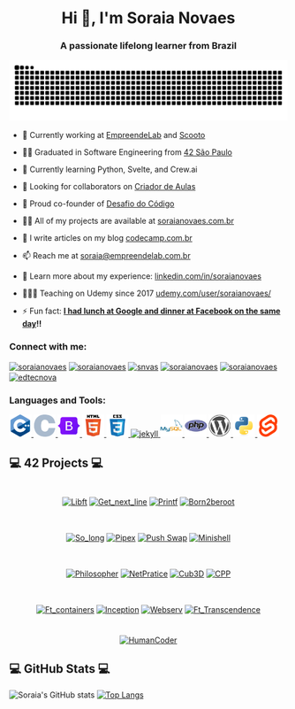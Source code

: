 <h1 align="center">Hi 👋, I'm Soraia Novaes</h1>
<h3 align="center">A passionate lifelong learner from Brazil</h3>
<picture>
  <source media="(prefers-color-scheme: dark)" srcset="https://raw.githubusercontent.com/snvas/snvas/output/github-contribution-grid-snake-dark.svg">
  <source media="(prefers-color-scheme: light)" srcset="https://raw.githubusercontent.com/snvas/snvas/output/github-contribution-grid-snake.svg">
  <img alt="github contribution grid snake animation" src="https://raw.githubusercontent.com/snvas/snvas/output/github-contribution-grid-snake.svg">
</picture>

*  🔭 Currently working at [EmpreendeLab](https://empreendelab.com.br) and [Scooto](https://scooto.co)

*  👩‍🚀 Graduated in Software Engineering from [42 São Paulo](https://www.42sp.org.br/)
 
*  🌱 Currently learning Python, Svelte, and Crew.ai

*  🤝 Looking for collaborators on [Criador de Aulas](https://criadordeaulas.com.br)

*  🤝 Proud co-founder of [Desafio do Código](https://desafiodocodigo.com.br)

*  👨‍💻 All of my projects are available at [soraianovaes.com.br](https://soraianovaes.com.br/)

*  📝 I write articles on my blog [codecamp.com.br](https://codecamp.com.br/)

*  📫 Reach me at [soraia@empreendelab.com.br](mailto:soraia@empreendelab.com.br)

*  📄 Learn more about my experience: [linkedin.com/in/soraianovaes](https://www.linkedin.com/in/soraianovaes/)

*  👩🏽‍🏫 Teaching on Udemy since 2017 [udemy.com/user/soraianovaes/](https://www.udemy.com/user/soraianovaes/)

*  ⚡ Fun fact: **[I had lunch at Google and dinner at Facebook on the same day](https://photos.app.goo.gl/Y4BZrCzhfAZFpJWx6)!!**

<h3 align="left">Connect with me:</h3>
<p align="left">
<a href="https://linkedin.com/in/soraianovaes" target="blank"><img align="center" src="https://raw.githubusercontent.com/rahuldkjain/github-profile-readme-generator/master/src/images/icons/Social/linked-in-alt.svg" alt="soraianovaes" height="30" width="40" /></a>
 <a href="https://fb.com/soraianovaes" target="blank"><img align="center" src="https://raw.githubusercontent.com/rahuldkjain/github-profile-readme-generator/master/src/images/icons/Social/facebook.svg" alt="soraianovaes" height="30" width="40" /></a>
<a href="https://instagram.com/snvas" target="blank"><img align="center" src="https://raw.githubusercontent.com/rahuldkjain/github-profile-readme-generator/master/src/images/icons/Social/instagram.svg" alt="snvas" height="30" width="40" /></a>
 <a href="https://www.youtube.com/c/soraianovaes" target="blank"><img align="center" src="https://raw.githubusercontent.com/rahuldkjain/github-profile-readme-generator/master/src/images/icons/Social/youtube.svg" alt="soraianovaes" height="30" width="40" /></a>
 <a href="https://www.tiktok.com/@soraianovaesempreendelab"  target="blank"><img align="center" src="https://upload.wikimedia.org/wikipedia/commons/a/a6/Tiktok_icon.svg" alt="soraianovaes" height="30" width="40" /></a>
<a href="https://twitter.com/edtecnova" target="blank"><img align="center" src="https://raw.githubusercontent.com/rahuldkjain/github-profile-readme-generator/master/src/images/icons/Social/twitter.svg" alt="edtecnova" height="30" width="40" /></a>
</p>

<h3 align="left">Languages and Tools:</h3>
<p align="left">
<a href="https://cplusplus.com/" target="_blank"> <img src="https://raw.githubusercontent.com/devicons/devicon/master/icons/cplusplus/cplusplus-original.svg" alt="cplusplus" width="40" height="40"/> </a> <a href="https://www.cprogramming.com/" target="_blank"> <img src="https://raw.githubusercontent.com/devicons/devicon/master/icons/c/c-original.svg" alt="c" width="40" height="40"/> </a>  <a href="https://getbootstrap.com" target="_blank"> <img src="https://raw.githubusercontent.com/devicons/devicon/master/icons/bootstrap/bootstrap-original.svg" alt="bootstrap" width="40" height="40"/> </a>  <a href="https://www.w3.org/html/" target="_blank"> <img src="https://raw.githubusercontent.com/devicons/devicon/master/icons/html5/html5-original-wordmark.svg" alt="html5" width="40" height="40"/> </a> <a href="https://www.w3schools.com/css/" target="_blank"> <img src="https://raw.githubusercontent.com/devicons/devicon/master/icons/css3/css3-original-wordmark.svg" alt="css3" width="40" height="40"/> </a>  <a href="https://jekyllrb.com/" target="_blank"> <img src="https://www.vectorlogo.zone/logos/jekyllrb/jekyllrb-icon.svg" alt="jekyll" width="40" height="40"/> </a> <a href="https://www.mysql.com/" target="_blank"> <img src="https://raw.githubusercontent.com/devicons/devicon/master/icons/mysql/mysql-original-wordmark.svg" alt="mysql" width="40" height="40"/> </a> <a href="https://www.php.net" target="_blank"> <img src="https://raw.githubusercontent.com/devicons/devicon/master/icons/php/php-original.svg" alt="php" width="40" height="40"/> </a> <a href="https://wordpress.org/" target="_blank"> <img src="https://raw.githubusercontent.com/devicons/devicon/master/icons/wordpress/wordpress-plain.svg" alt="wordpress" width="40" height="40"/> </a> <a href="https://www.python.org/" target="_blank"> <img src="https://raw.githubusercontent.com/devicons/devicon/master/icons/python/python-original.svg" alt="python" width="40" height="40"/> </a><a href="https://svelte.dev/" target="_blank"> <img src="https://raw.githubusercontent.com/devicons/devicon/master/icons/svelte/svelte-original.svg" alt="svelte" width="40" height="40"/> </a></p>

## 💻 42 Projects 💻
<div style="margin: auto; padding: 10px" align="center">

[![Libft](https://github.com/ayogun/42-project-badges/blob/main/badges/libftm.png)](https://github.com/snvas/42course_libft)
[![Get_next_line](https://github.com/ayogun/42-project-badges/blob/main/badges/get_next_linem.png)](https://github.com/snvas/42course_get_next_line)
[![Printf](https://github.com/ayogun/42-project-badges/blob/main/badges/ft_printfm.png)](https://github.com/snvas/42course_printf)
[![Born2beroot](https://github.com/ayogun/42-project-badges/blob/main/badges/born2berootm.png)](https://soraianovaes.com.br)
</div>
<div style="margin: auto; padding: 10px" align="center">

[![So_long](https://github.com/ayogun/42-project-badges/blob/main/badges/so_longe.png)](https://github.com/snvas/42course_so_long)
[![Pipex](https://github.com/ayogun/42-project-badges/blob/main/badges/pipexe.png)](https://github.com/snvas/42course_pipex)
[![Push Swap](https://github.com/ayogun/42-project-badges/blob/main/badges/push_swape.png)](https://github.com/snvas/42course_push_swap)
[![Minishell](https://github.com/ayogun/42-project-badges/blob/main/badges/minishelle.png)](https://github.com/HcDuller/42_minishell)
</div>
<div style="margin: auto; padding: 10px" align="center">

[![Philosopher](https://github.com/ayogun/42-project-badges/blob/main/badges/philosopherse.png)](https://github.com/snvas/42course_philosophers)
[![NetPratice](https://github.com/ayogun/42-project-badges/blob/main/badges/netpracticee.png)](https://github.com/snvas/42course_netpratice)
[![Cub3D](https://github.com/ayogun/42-project-badges/blob/main/badges/cub3de.png)](https://github.com/hde-oliv-42/cub3D)
[![CPP](https://github.com/ayogun/42-project-badges/blob/main/badges/cppe.png)](https://github.com/snvas/cpp-module00)
</div>
<div style="margin: auto; padding: 10px" align="center">

[![Ft_containers](https://github.com/ayogun/42-project-badges/blob/main/badges/ft_containersm.png)](https://github.com/snvas/ft_containers_entrega)
[![Inception](https://github.com/ayogun/42-project-badges/blob/main/badges/inceptionm.png)](https://github.com/snvas/inception)
[![Webserv](https://github.com/ayogun/42-project-badges/blob/main/badges/webserve.png)](https://github.com/snvas/42course_webserver)
[![Ft_Transcendence](https://github.com/ayogun/42-project-badges/blob/main/badges/ft_transcendencee.png)](https://github.com/snvas/42course_fttranscendence)
</div>

<div align="center">

[![HumanCoder](https://github.com/ayogun/42-project-badges/blob/main/badges/common_coree.png)](https://github.com/snvas)

</div>


## 💻 GitHub Stats 💻
![Soraia's GitHub stats](https://github-readme-stats.vercel.app/api?username=snvas&show_icons=true&theme=tokyonight)
[![Top Langs](https://github-readme-stats.vercel.app/api/top-langs/?username=snvas&layout=compact&theme=tokyonight&show_icons=true)](https://github.com/snvas)
  

